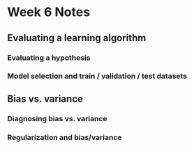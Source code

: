 # Week 6 Notes

## Evaluating a learning algorithm

### Evaluating a hypothesis

### Model selection and train / validation / test datasets

## Bias vs. variance

### Diagnosing bias vs. variance

### Regularization and bias/variance
